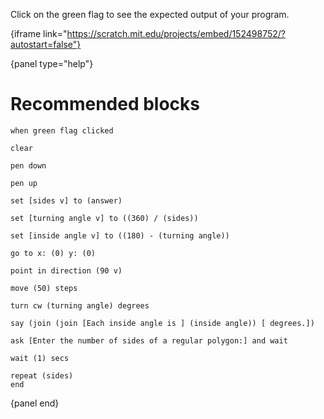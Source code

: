 Click on the green flag to see the expected output of your program.

{iframe link="https://scratch.mit.edu/projects/embed/152498752/?autostart=false"}

{panel type="help"}

# Recommended blocks

```scratch:split:random
when green flag clicked
```

```scratch:split:random
clear

pen down

pen up
```

```scratch:split:random
set [sides v] to (answer)

set [turning angle v] to ((360) / (sides))

set [inside angle v] to ((180) - (turning angle))
```

```scratch:split:random
go to x: (0) y: (0)

point in direction (90 v)

move (50) steps

turn cw (turning angle) degrees
```

```scratch:split:random
say (join (join [Each inside angle is ] (inside angle)) [ degrees.])
```

```scratch:split:random
ask [Enter the number of sides of a regular polygon:] and wait
```

```scratch:split:random
wait (1) secs

repeat (sides)
end
```

{panel end}
